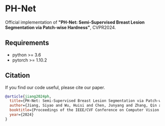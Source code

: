 PH-Net
=====
Official implementation of __"PH-Net: Semi-Supervised Breast Lesion Segmentation via Patch-wise Hardness"__, CVPR2024.



Requirements
-----
* python >= 3.6
* pytorch >= 1.10.2

Citation
-----
If you find our code useful, please cite our paper.
```bib
@article{jiang2024ph,
  title={PH-Net: Semi-Supervised Breast Lesion Segmentation via Patch-wise Hardness},
  author={Jiang, Siyao and Wu, Huisi and Chen, Junyang and Zhang, Qin and Qin, Jing},
  booktitle={Proceedings of the IEEE/CVF Conference on Computer Vision and Pattern Recognition},
  year={2024}
}
